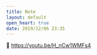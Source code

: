 ```yaml
---
title: Note
layout: default
open_heart: true
date: 2019/12/06 23:35
---
```


🥰  https://youtu.be/H_nCw1WMFs4
